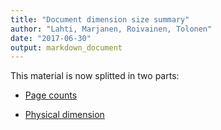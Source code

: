 ```yaml
---
title: "Document dimension size summary"
author: "Lahti, Marjanen, Roivainen, Tolonen"
date: "2017-06-30"
output: markdown_document
---
```


This material is now splitted in two parts:

  * [Page counts](pagecount.md)

  * [Physical dimension](dimension.md)


